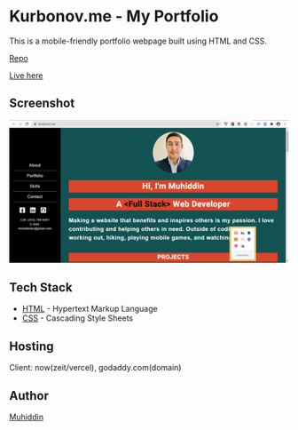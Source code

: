 # Kurbonov.me - My Portfolio

This is a mobile-friendly portfolio webpage built using HTML and CSS.

[Repo](https://github.com/thinkful-ei-macaw/portfolio-muhiddin)

[Live here](https://kurbonov.me/)

## Screenshot

![Screenshot](https://github.com/thinkful-ei-macaw/portfolio-muhiddin/blob/master/images/screenshot.png)

## Tech Stack

- [HTML](https://developer.mozilla.org/en-US/docs/Web/HTML) - Hypertext Markup Language
- [CSS](https://www.w3.org/Style/CSS/Overview.en.html) - Cascading Style Sheets

## Hosting

Client: now(zeit/vercel), godaddy.com(domain)

## Author

[Muhiddin](https://github.com/muhiddinsgithub)
